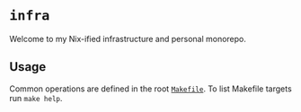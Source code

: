 # `infra`

Welcome to my Nix-ified infrastructure and personal monorepo.

## Usage

Common operations are defined in the root [`Makefile`](./Makefile).
To list Makefile targets run `make help`.
